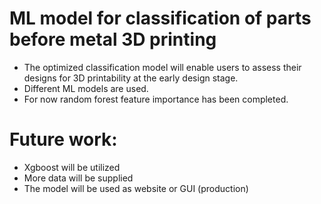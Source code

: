 # ML model for classification of parts before metal 3D printing
- The optimized classification model will enable users to assess their designs for 3D printability at the early design stage.
- Different ML models are used. 
- For now random forest feature importance has been completed. 

# Future work:
- Xgboost will be utilized
- More data will be supplied 
- The model will be used as website or GUI (production)
